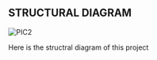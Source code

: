 ## STRUCTURAL DIAGRAM

![PIC2](https://user-images.githubusercontent.com/94339311/144107235-75f97388-2608-4e28-99d7-764fa14a709e.png)

Here is the structral diagram of this project
